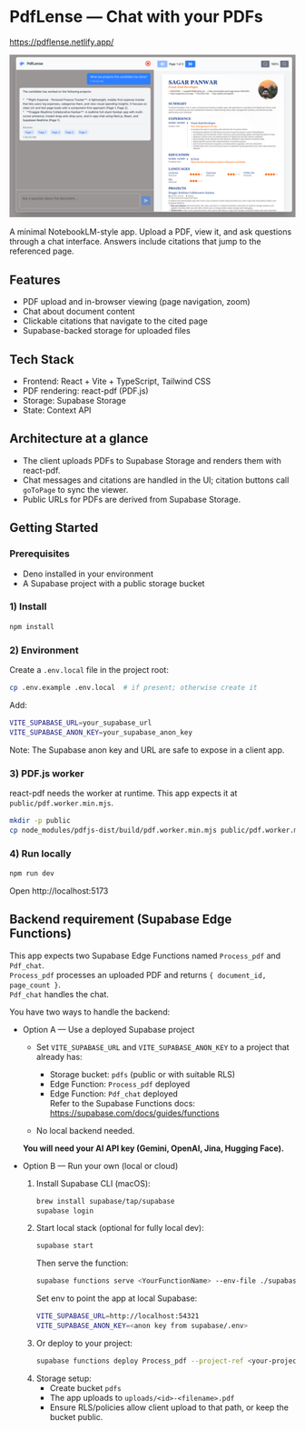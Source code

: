 # PdfLense — Chat with your PDFs

https://pdflense.netlify.app/

![alt text](<CleanShot 2025-09-15 at 19.36.09@2x.png>)

A minimal NotebookLM-style app. Upload a PDF, view it, and ask questions through a chat interface. Answers include citations that jump to the referenced page.

## Features

- PDF upload and in-browser viewing (page navigation, zoom)
- Chat about document content
- Clickable citations that navigate to the cited page
- Supabase-backed storage for uploaded files

## Tech Stack

- Frontend: React + Vite + TypeScript, Tailwind CSS
- PDF rendering: react-pdf (PDF.js)
- Storage: Supabase Storage
- State: Context API

## Architecture at a glance

- The client uploads PDFs to Supabase Storage and renders them with react-pdf.
- Chat messages and citations are handled in the UI; citation buttons call `goToPage` to sync the viewer.
- Public URLs for PDFs are derived from Supabase Storage.

## Getting Started

### Prerequisites

- Deno installed in your environment
- A Supabase project with a public storage bucket

### 1) Install

```bash
npm install
```

### 2) Environment

Create a `.env.local` file in the project root:

```bash
cp .env.example .env.local  # if present; otherwise create it
```

Add:

```bash
VITE_SUPABASE_URL=your_supabase_url
VITE_SUPABASE_ANON_KEY=your_supabase_anon_key
```

Note: The Supabase anon key and URL are safe to expose in a client app.

### 3) PDF.js worker

react-pdf needs the worker at runtime. This app expects it at `public/pdf.worker.min.mjs`.

```bash
mkdir -p public
cp node_modules/pdfjs-dist/build/pdf.worker.min.mjs public/pdf.worker.min.mjs
```

### 4) Run locally

```bash
npm run dev
```

Open http://localhost:5173

## Backend requirement (Supabase Edge Functions)

This app expects two Supabase Edge Functions named `Process_pdf` and `Pdf_chat`.  
`Process_pdf` processes an uploaded PDF and returns `{ document_id, page_count }`.  
`Pdf_chat` handles the chat.

You have two ways to handle the backend:

- Option A — Use a deployed Supabase project

  - Set `VITE_SUPABASE_URL` and `VITE_SUPABASE_ANON_KEY` to a project that already has:

    - Storage bucket: `pdfs` (public or with suitable RLS)
    - Edge Function: `Process_pdf` deployed
    - Edge Function: `Pdf_chat` deployed  
      Refer to the Supabase Functions docs: https://supabase.com/docs/guides/functions

  - No local backend needed.

  **You will need your AI API key (Gemini, OpenAI, Jina, Hugging Face).**

- Option B — Run your own (local or cloud)
  1. Install Supabase CLI (macOS):
     ```bash
     brew install supabase/tap/supabase
     supabase login
     ```
  2. Start local stack (optional for fully local dev):
     ```bash
     supabase start
     ```
     Then serve the function:
     ```bash
     supabase functions serve <YourFunctionName> --env-file ./supabase/.env
     ```
     Set env to point the app at local Supabase:
     ```bash
     VITE_SUPABASE_URL=http://localhost:54321
     VITE_SUPABASE_ANON_KEY=<anon key from supabase/.env>
     ```
  3. Or deploy to your project:
     ```bash
     supabase functions deploy Process_pdf --project-ref <your-project-ref>
     ```
  4. Storage setup:
     - Create bucket `pdfs`
     - The app uploads to `uploads/<id>-<filename>.pdf`
     - Ensure RLS/policies allow client upload to that path, or keep the bucket public.
